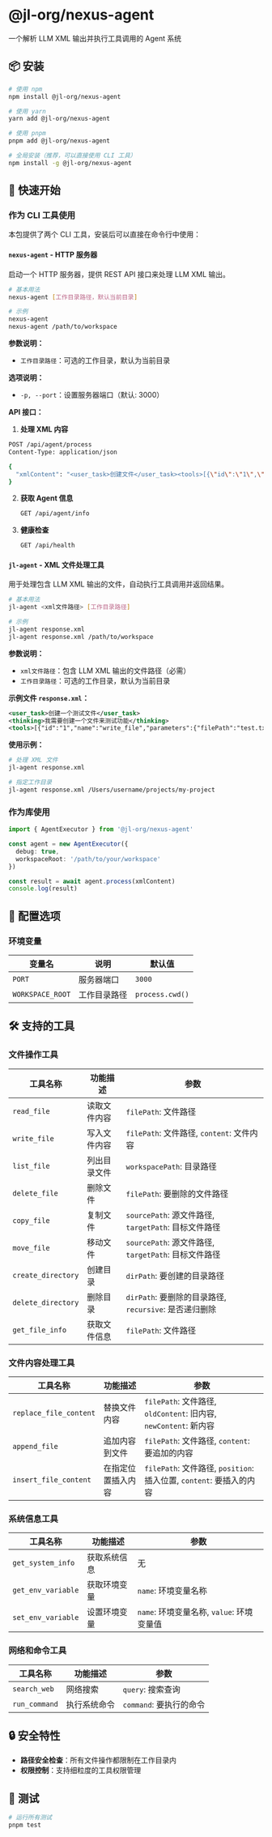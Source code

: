 # @jl-org/nexus-agent

一个解析 LLM XML 输出并执行工具调用的 Agent 系统

## 📦 安装

```bash
# 使用 npm
npm install @jl-org/nexus-agent

# 使用 yarn
yarn add @jl-org/nexus-agent

# 使用 pnpm
pnpm add @jl-org/nexus-agent

# 全局安装（推荐，可以直接使用 CLI 工具）
npm install -g @jl-org/nexus-agent
```

## 🚀 快速开始

### 作为 CLI 工具使用

本包提供了两个 CLI 工具，安装后可以直接在命令行中使用：

#### `nexus-agent` - HTTP 服务器

启动一个 HTTP 服务器，提供 REST API 接口来处理 LLM XML 输出。

```bash
# 基本用法
nexus-agent [工作目录路径，默认当前目录]

# 示例
nexus-agent
nexus-agent /path/to/workspace
```

**参数说明：**
- `工作目录路径`：可选的工作目录，默认为当前目录

**选项说明：**
- `-p, --port`：设置服务器端口（默认: 3000）

**API 接口：**

1. **处理 XML 内容**

  ```bash
  POST /api/agent/process
  Content-Type: application/json

  {
    "xmlContent": "<user_task>创建文件</user_task><tools>[{\"id\":\"1\",\"name\":\"write_file\",\"parameters\":{\"filePath\":\"test.txt\",\"content\":\"Hello\"}}]</tools>"
  }
  ```

2. **获取 Agent 信息**

   ```bash
   GET /api/agent/info
   ```

3. **健康检查**

   ```bash
   GET /api/health
   ```

#### `jl-agent` - XML 文件处理工具

用于处理包含 LLM XML 输出的文件，自动执行工具调用并返回结果。

```bash
# 基本用法
jl-agent <xml文件路径> [工作目录路径]

# 示例
jl-agent response.xml
jl-agent response.xml /path/to/workspace
```

**参数说明：**
- `xml文件路径`：包含 LLM XML 输出的文件路径（必需）
- `工作目录路径`：可选的工作目录，默认为当前目录

**示例文件 `response.xml`：**
```xml
<user_task>创建一个测试文件</user_task>
<thinking>我需要创建一个文件来测试功能</thinking>
<tools>[{"id":"1","name":"write_file","parameters":{"filePath":"test.txt","content":"Hello World"}}]</tools>
```

**使用示例：**
```bash
# 处理 XML 文件
jl-agent response.xml

# 指定工作目录
jl-agent response.xml /Users/username/projects/my-project
```

### 作为库使用

```typescript
import { AgentExecutor } from '@jl-org/nexus-agent'

const agent = new AgentExecutor({
  debug: true,
  workspaceRoot: '/path/to/your/workspace'
})

const result = await agent.process(xmlContent)
console.log(result)
```

## 🔧 配置选项

### 环境变量

| 变量名 | 说明 | 默认值 |
|--------|------|--------|
| `PORT` | 服务器端口 | `3000` |
| `WORKSPACE_ROOT` | 工作目录路径 | `process.cwd()` |

## 🛠️ 支持的工具

### 文件操作工具

| 工具名称 | 功能描述 | 参数 |
|----------|----------|------|
| `read_file` | 读取文件内容 | `filePath`: 文件路径 |
| `write_file` | 写入文件内容 | `filePath`: 文件路径, `content`: 文件内容 |
| `list_file` | 列出目录文件 | `workspacePath`: 目录路径 |
| `delete_file` | 删除文件 | `filePath`: 要删除的文件路径 |
| `copy_file` | 复制文件 | `sourcePath`: 源文件路径, `targetPath`: 目标文件路径 |
| `move_file` | 移动文件 | `sourcePath`: 源文件路径, `targetPath`: 目标文件路径 |
| `create_directory` | 创建目录 | `dirPath`: 要创建的目录路径 |
| `delete_directory` | 删除目录 | `dirPath`: 要删除的目录路径, `recursive`: 是否递归删除 |
| `get_file_info` | 获取文件信息 | `filePath`: 文件路径 |

### 文件内容处理工具

| 工具名称 | 功能描述 | 参数 |
|----------|----------|------|
| `replace_file_content` | 替换文件内容 | `filePath`: 文件路径, `oldContent`: 旧内容, `newContent`: 新内容 |
| `append_file` | 追加内容到文件 | `filePath`: 文件路径, `content`: 要追加的内容 |
| `insert_file_content` | 在指定位置插入内容 | `filePath`: 文件路径, `position`: 插入位置, `content`: 要插入的内容 |

### 系统信息工具

| 工具名称 | 功能描述 | 参数 |
|----------|----------|------|
| `get_system_info` | 获取系统信息 | 无 |
| `get_env_variable` | 获取环境变量 | `name`: 环境变量名称 |
| `set_env_variable` | 设置环境变量 | `name`: 环境变量名称, `value`: 环境变量值 |

### 网络和命令工具

| 工具名称 | 功能描述 | 参数 |
|----------|----------|------|
| `search_web` | 网络搜索 | `query`: 搜索查询 |
| `run_command` | 执行系统命令 | `command`: 要执行的命令 |

## 🔒 安全特性

- **路径安全检查**：所有文件操作都限制在工作目录内
- **权限控制**：支持细粒度的工具权限管理

## 🧪 测试

```bash
# 运行所有测试
pnpm test
```
